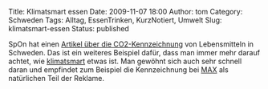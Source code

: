 Title: Klimatsmart essen
Date: 2009-11-07 18:00
Author: tom
Category: Schweden
Tags: Alltag, EssenTrinken, KurzNotiert, Umwelt
Slug: klimatsmart-essen
Status: published

SpOn hat einen [Artikel über die
CO2-Kennzeichnung](http://www.spiegel.de/wirtschaft/unternehmen/0,1518,659296,00.html)
von Lebensmitteln in Schweden. Das ist ein weiteres Beispiel dafür, dass
man immer mehr darauf achtet, wie
[klimatsmart](http://www.fiket.de/2009/07/09/wort-der-woche-klimatsmart/)
etwas ist. Man gewöhnt sich auch sehr schnell daran und empfindet zum
Beispiel die Kennzeichnung bei
[MAX](http://www.fiket.de/2006/09/02/schwedisches-fast-food-max/) als
natürlichen Teil der Reklame.

